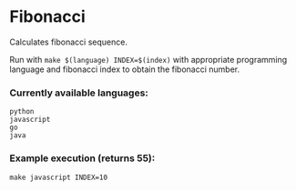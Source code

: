 # Fibonacci
Calculates fibonacci sequence.

Run with `make $(language) INDEX=$(index)` with appropriate programming language and fibonacci index to obtain the fibonacci number.

### Currently available languages:
```
python
javascript
go
java
```

### Example execution (returns 55):
```
make javascript INDEX=10
```
